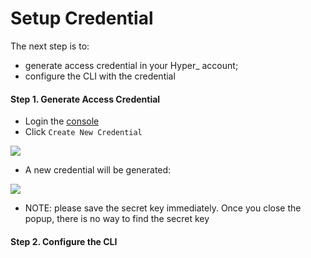 # Setup Credential

The next step is to:

- generate access credential in your Hyper_ account;
- configure the CLI with the credential

#### Step 1. Generate Access Credential

- Login the [console](https://console.hyper.sh/account/credential)
- Click `Create New Credential`

![](https://trello-attachments.s3.amazonaws.com/56daae9b816ec930c8d98197/946x414/91a63b2b2491a132fdd2fae352db903b/upload_3_5_2016_at_6_17_19_PM.png)

- A new credential will be generated:

![](https://trello-attachments.s3.amazonaws.com/56daae9b816ec930c8d98197/940x403/8abac5a372e353a72cb0544593232953/upload_3_5_2016_at_6_17_04_PM.png)

- NOTE: please save the secret key immediately. Once you close the popup, there is no way to find the secret key


#### Step 2. Configure the CLI



